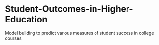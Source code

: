 # Student-Outcomes-in-Higher-Education
Model building to predict various measures of student success in college courses
